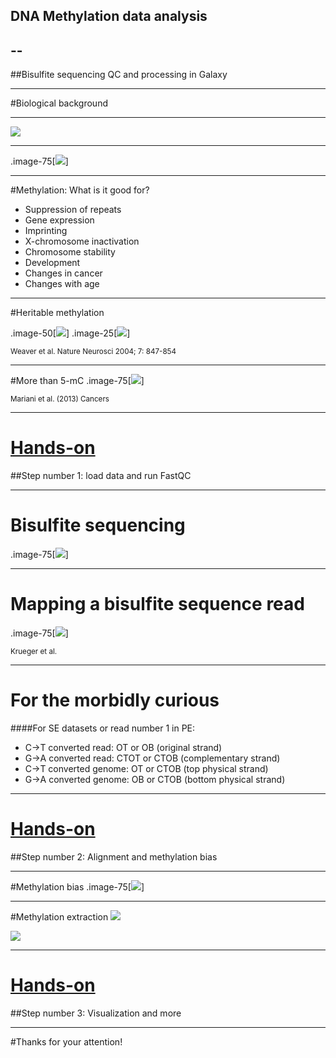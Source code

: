 ## DNA Methylation data analysis
## --
##Bisulfite sequencing QC and processing in Galaxy


---

#Biological background

---

![](../images/genome_organization.jpeg)


---

.image-75[![](../images/modification_methylation.jpeg)]

---

#Methylation: What is it good for?
- Suppression of repeats
- Gene expression
- Imprinting
- X-chromosome inactivation
- Chromosome stability
- Development
- Changes in cancer
- Changes with age

---

#Heritable methylation

.image-50[![](../images/heritable_methylation.png)]
.image-25[![](../images/mouse.jpg)]

<small>Weaver et al. Nature Neurosci 2004; 7: 847-854</small>

---

#More than 5-mC
.image-75[![](../images/more_than_5-mC.png)]

<small>Mariani et al. (2013) Cancers</small>

---

# [Hands-on](http://galaxyproject.github.io/training-material/MethylC-Seq/tutorials/methylation-seq.html)
##Step number 1: load data and run FastQC

---

# Bisulfite sequencing
.image-75[![](../images/bisulfite_sequencing.png)]

---

# Mapping a bisulfite sequence read
.image-75[![](../images/Mapping_a_bisulfite_seq_read.jpeg)]

<small>Krueger et al.</small>

---

# For the morbidly curious
####For SE datasets or read number 1 in PE:
- C→T converted read: OT or OB (original strand)
- G→A converted read: CTOT or CTOB (complementary strand)
- C→T converted genome: OT or CTOB (top physical strand)
- G→A converted genome: OB or CTOB (bottom physical strand)

---

# [Hands-on](http://galaxyproject.github.io/training-material/MethylC-Seq/tutorials/methylation-seq.html)
##Step number 2: Alignment and methylation bias

---

#Methylation bias
.image-75[![](../images/methylation_bias.png)]

---

#Methylation extraction
![](../images/methylation_extraction_0.png)

![](../images/methylation_extraction_1.png)

---

# [Hands-on](http://galaxyproject.github.io/training-material/MethylC-Seq/tutorials/methylation-seq.html)
##Step number 3: Visualization and more

---

#Thanks for your attention!
